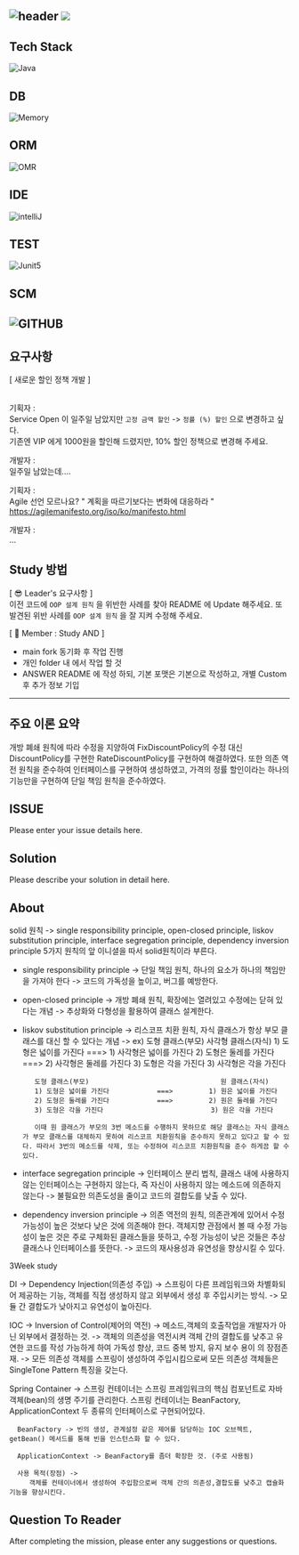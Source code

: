 ![header](https://capsule-render.vercel.app/api?type=soft&color=auto&height=150&section=header&text=UserManagement&fontSize=90&animation=blink&align=center)
<a href="https://hits.seeyoufarm.com"><img src="https://hits.seeyoufarm.com/api/count/incr/badge.svg?url=https%3A%2F%2Fgithub.com%2FFX-STUDY%2FBE-STUDY%2Fhit-counter&count_bg=%2379C83D&title_bg=%23555555&icon=&icon_color=%23E7E7E7&title=hits&edge_flat=false"/></a>
--
## Tech Stack
![Java](https://img.shields.io/badge/Java-ED8B00?style=for-the-badge&logo=openjdk&logoColor=white)
## DB
![Memory](https://img.shields.io/badge/Memory-000000?style=for-the-badge&logo=memory&logoColor=white)
## ORM
![OMR](https://img.shields.io/badge/NONE-000000?style=for-the-badge&logo=NONE&logoColor=white)
## IDE
![intelliJ](https://img.shields.io/badge/IntelliJIDEA-000000?style=for-the-badge&logo=IntelliJIDEA&logoColor=white)
## TEST
![Junit5](https://img.shields.io/badge/JUnit5-25A162?style=for-the-badge&logo=JUnit5&logoColor=white)
## SCM
![GITHUB](https://img.shields.io/badge/GitHub-100000?style=for-the-badge&logo=github&logoColor=white)
--
## 요구사항
[ 새로운 할인 정책 개발 ]<br><br>

기획자 : <br>
Service Open 이 일주일 남았지만 `고정 금액 할인` -> `정률 (%) 할인` 으로 변경하고 싶다.<br>
기존엔 VIP 에게 1000원을 할인해 드렸지만, 10% 할인 정책으로 변경해 주세요.<br>

개발자 : <br>
일주일 남았는데.... <br>

기획자 : <br>
Agile 선언 모르나요? " 계획을 따르기보다는 변화에 대응하라 " <br>
https://agilemanifesto.org/iso/ko/manifesto.html <br>

개발자 :<br>
...<br>

## Study 방법
[ 😎 Leader's 요구사항 ] <br>
이전 코드에 `OOP 설계 원칙` 을 위반한 사례를 찾아 README 에 Update 해주세요.
또 발견된 위반 사례를 `OOP 설계 원칙` 을 잘 지켜 수정해 주세요.

[ 🧐 Member : Study AND ] <br>
   - main fork 동기화 후 작업 진행
   - 개인 folder 내 에서 작업 할 것
   - ANSWER README 에 작성 하되, 기본 포맷은 기본으로 작성하고, 개별 Custom 후 추가 정보 기입

---

## 주요 이론 요약
   개방 폐쇄 원칙에 따라 수정을 지양하여 FixDiscountPolicy의 수정 대신 DiscountPolicy를 구현한 RateDiscountPolicy를 구현하여 해결하였다. 또한 의존 역전 원칙을 준수하여 인터페이스를 구현하여 생성하였고, 가격의 정률 할인이라는 하나의 기능만을 구현하여 단일 책임 원칙을 준수하였다.


## ISSUE

Please enter your issue details here.

## Solution

Please describe your solution in detail here.

## About
   solid 원칙 -> single responsibility principle, open-closed principle, liskov substitution principle, interface segregation principle, dependency inversion principle 5가지 원칙의 앞 이니셜을 따서 solid원칙이라 부른다.

   - single responsibility principle ->
      단일 책임 원칙, 하나의 요소가 하나의 책임만을 가져야 한다 -> 코드의 가독성을 높이고, 버그를 예방한다. 

   - open-closed principle ->
      개방 폐쇄 원칙, 확장에는 열려있고 수정에는 닫혀 있다는 개념 -> 추상화와 다형성을 활용하여 클래스 설계한다.

   - liskov substitution principle ->
      리스코프 치환 원칙, 자식 클래스가 항상 부모 클래스를 대신 할 수 있다는 개념 ->
         ex) 도형 클래스(부모)                               사각형 클래스(자식)
            1) 도형은 넓이를 가진다            ===>         1) 사각형은 넓이를 가진다
            2) 도형은 둘레를 가진다            ===>         2) 사각형은 둘레를 가진다
            3) 도형은 각을 가진다                           3) 사각형은 각을 가진다

            도형 클래스(부모)                                 원 클래스(자식)
            1) 도형은 넓이를 가진다            ===>         1) 원은 넓이를 가진다
            2) 도형은 둘레를 가진다            ===>         2) 원은 둘레를 가진다
            3) 도형은 각을 가진다                           3) 원은 각을 가진다
            
            이때 원 클래스가 부모의 3번 메소드를 수행하지 못하므로 해당 클래스는 자식 클래스가 부모 클래스를 대체하지 못하여 리스코프 치환원칙을 준수하지 못하고 있다고 할 수 있다. 따라서 3번의 메소드를 삭제, 또는 수정하여 리스코프 치환원칙을 준수 하게끔 할 수 있다.

   - interface segregation principle ->
      인터페이스 분리 법칙, 클래스 내에 사용하지 않는 인터페이스는 구현하지 않는다, 즉 자신이 사용하지 않는 메소드에 의존하지 않는다 -> 불필요한 의존도성을 줄이고 코드의 결합도를 낮출 수 있다. 

   - dependency inversion principle ->
      의존 역전의 원칙, 의존관계에 있어서 수정 가능성이 높은 것보다 낮은 것에 의존해야 한다. 객체지향 관점에서 볼 때 수정 가능성이 높은 것은 주로 구체화된 클래스들을 뜻하고, 수정 가능성이 낮은 것들은 추상클래스나 인터페이스를 뜻한다. -> 코드의 재사용성과 유연성을 향상시킬 수 있다.

   3Week study
   
   DI -> Dependency Injection(의존성 주입) ->
      스프링이 다른 프레임워크와 차별화되어 제공하는 기능, 객체를 직접 생성하지 않고 외부에서 생성 후 주입시키는 방식. -> 모듈 간 결합도가 낮아지고 유연성이 높아진다.

   IOC -> Inversion of Control(제어의 역전) ->
      메소드,객체의 호출작업을 개발자가 아닌 외부에서 결정하는 것. -> 객체의 의존성을 역전시켜 객체 간의 결합도를 낮추고 유연한 코드를 작성 가능하게 하여 가독성 향상, 코드 중복 방지, 유지 보수 용이 의 장점존재.
      -> 모든 의존성 객체를 스프링이 생성하여 주입시킴으로써 모든 의존성 객체들은 SingleTone Pattern 특징을 갖는다.

   Spring Container ->
      스프링 컨테이너는 스프링 프레임워크의 핵심 컴포넌트로 자바 객체(bean)의 생명 주기를 관리한다.
      스프링 컨테이너는 BeanFactory, ApplicationContext 두 종류의 인터페이스로 구현되어있다.

      BeanFactory -> 빈의 생성, 관계설정 같은 제어를 담당하는 IOC 오브젝트, getBean() 메서드를 통해 빈을 인스턴스화 할 수 있다.

      ApplicationContext -> BeanFactory를 좀더 확장한 것. (주로 사용됨)
      
      사용 목적(장점) ->
         객체를 컨테이너에서 생성하여 주입함으로써 객체 간의 의존성,결합도를 낮추고 캡슐화 기능을 향상시킨다.

## Question To Reader

After completing the mission, please enter any suggestions or questions.

